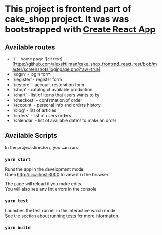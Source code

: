 # This project is frontend part of cake_shop project. It was was bootstrapped with [Create React App](https://github.com/facebook/create-react-app)

## Available routes

- '/' - home page
  ![alt text][https://github.com/alexshtilman/cake_shop_frontend_react_rest/blob/master/screenshots/loginpage.png?raw=true]
- '/login' - login form
- '/register' - register form
- '/restore' - account restoration form
- '/shop' - catalog of available production
- '/chart' - list of items that users wants to by
- '/checkout' - confirmation of order
- '/account' - personal info and orders history
- '/blog' - list of articles
- '/orders' - list of users orders
- '/calendar' - list of available date's to make an order

## Available Scripts

In the project directory, you can run:

### `yarn start`

Runs the app in the development mode.<br />
Open [http://localhost:3000](http://localhost:3000) to view it in the browser.

The page will reload if you make edits.<br />
You will also see any lint errors in the console.

### `yarn test`

Launches the test runner in the interactive watch mode.<br />
See the section about [running tests](https://facebook.github.io/create-react-app/docs/running-tests) for more information.

### `yarn build`
